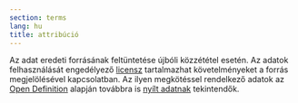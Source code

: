 ```yaml
---
section: terms
lang: hu
title: attribúció 
---
```

Az adat eredeti forrásának feltüntetése újbóli közzététel esetén. Az adatok felhasználását engedélyező [licensz](../licence/) tartalmazhat követelményeket a forrás megjelölésével kapcsolatban. Az ilyen megkötéssel rendelkező adatok az [Open Definition](../open-definition/) alapján továbbra is [nyílt adatnak](../open-data/) tekintendők. 
